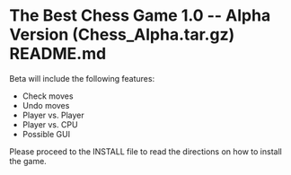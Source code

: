 # The Best Chess Game 1.0 -- Alpha Version (Chess_Alpha.tar.gz) README.md

Beta will include the following features: 
  - Check moves
  - Undo moves
  - Player vs. Player
  - Player vs. CPU
  - Possible GUI

Please proceed to the INSTALL file to read the directions on how to install the game.
